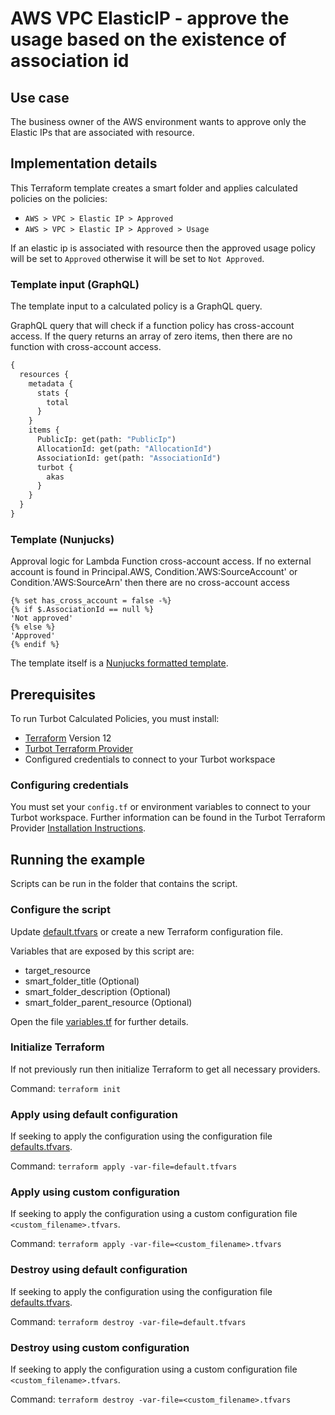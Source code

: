 # AWS VPC ElasticIP - approve the usage based on the existence of association id

## Use case

The business owner of the AWS environment wants to approve only the Elastic IPs that are associated with resource.

## Implementation details

This Terraform template creates a smart folder and applies calculated policies on the policies:

- `AWS > VPC > Elastic IP > Approved`
- `AWS > VPC > Elastic IP > Approved > Usage`

If an elastic ip is associated with resource then the approved usage policy will be set to `Approved` otherwise
it will be set to `Not Approved`.

### Template input (GraphQL)

The template input to a calculated policy is a GraphQL query.

GraphQL query that will check if a function policy has cross-account access.
If the query returns an array of zero items, then there are no function with cross-account access.

```graphql
{
  resources {
    metadata {
      stats {
        total
      }
    }
    items {
      PublicIp: get(path: "PublicIp")
      AllocationId: get(path: "AllocationId")
      AssociationId: get(path: "AssociationId")
      turbot {
        akas
      }
    }
  }
}
```

### Template (Nunjucks)

Approval logic for Lambda Function cross-account access.
If no external account is found in Principal.AWS, Condition.'AWS:SourceAccount' or Condition.'AWS:SourceArn'
then there are no cross-account access

```nunjucks
{% set has_cross_account = false -%}
{% if $.AssociationId == null %}
'Not approved'
{% else %}
'Approved'
{% endif %}
```

The template itself is a [Nunjucks formatted template](https://mozilla.github.io/nunjucks/templating.html).

## Prerequisites

To run Turbot Calculated Policies, you must install:

- [Terraform](https://www.terraform.io) Version 12
- [Turbot Terraform Provider](https://turbot.com/v5/docs/reference/terraform/provider)
- Configured credentials to connect to your Turbot workspace

### Configuring credentials

You must set your `config.tf` or environment variables to connect to your Turbot workspace.
Further information can be found in the Turbot Terraform Provider [Installation Instructions](https://turbot.com/v5/docs/reference/terraform/provider).

## Running the example

Scripts can be run in the folder that contains the script.

### Configure the script

Update [default.tfvars](default.tfvars) or create a new Terraform configuration file.

Variables that are exposed by this script are:

- target_resource
- smart_folder_title (Optional)
- smart_folder_description (Optional)
- smart_folder_parent_resource (Optional)

Open the file [variables.tf](variables.tf) for further details.

### Initialize Terraform

If not previously run then initialize Terraform to get all necessary providers.

Command: `terraform init`

### Apply using default configuration

If seeking to apply the configuration using the configuration file [defaults.tfvars](defaults.tfvars).

Command: `terraform apply -var-file=default.tfvars`

### Apply using custom configuration

If seeking to apply the configuration using a custom configuration file `<custom_filename>.tfvars`.

Command: `terraform apply -var-file=<custom_filename>.tfvars`

### Destroy using default configuration

If seeking to apply the configuration using the configuration file [defaults.tfvars](defaults.tfvars).

Command: `terraform destroy -var-file=default.tfvars`

### Destroy using custom configuration

If seeking to apply the configuration using a custom configuration file `<custom_filename>.tfvars`.

Command: `terraform destroy -var-file=<custom_filename>.tfvars`
